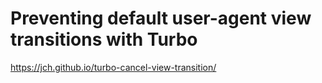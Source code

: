 # Preventing default user-agent view transitions with Turbo

https://jch.github.io/turbo-cancel-view-transition/

